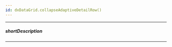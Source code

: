 ```yaml
---
id: dxDataGrid.collapseAdaptiveDetailRow()
---
```

---
##### shortDescription
<!-- Description goes here -->

---
<!-- Description goes here -->